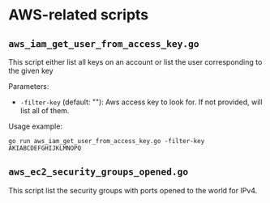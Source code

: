 # AWS-related scripts

## `aws_iam_get_user_from_access_key.go`

This script either list all keys on an account
or list the user corresponding to the given key

Parameters:
* `-filter-key` (default: ""): Aws access key to look for. If not provided, will list all of them.

Usage example:
```
go run aws_iam_get_user_from_access_key.go -filter-key AKIABCDEFGHIJKLMNOPQ
```

## `aws_ec2_security_groups_opened.go`

This script list the security groups with ports opened to the world for IPv4.
